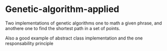 # Genetic-algorithm-applied
Two implementations of genetic algorithms one to math a given phrase, and anothere one to find the shortest path in a set of points.

Also a good example of abstract class implementation and the one responsability principle
